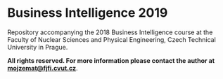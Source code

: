 # Business Intelligence 2019

Repository accompanying the 2018 Business Intelligence course at the Faculty of Nuclear Sciences and Physical Engineering, Czech Technical University in Prague.

**All rights reserved. For more information please contact the author at [mojzemat@fjfi.cvut.cz](mailto:mojzemat@fjfi.cvut.cz)**.
